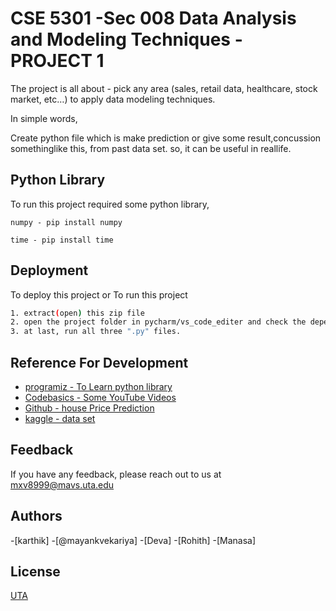 
# CSE 5301 -Sec 008 Data Analysis and Modeling Techniques - PROJECT 1

The project is all about - pick any area (sales, retail data, healthcare, stock market, etc…) to apply data modeling techniques.

In simple words,

Create python file which is make prediction or give some result,concussion somethinglike this, from past data set. so, it can be useful in reallife.


## Python Library

To run this project required some python library,

`numpy - pip install numpy`

`time - pip install time`


## Deployment

To deploy this project or To run this project

```bash
1. extract(open) this zip file
2. open the project folder in pycharm/vs_code_editer and check the dependency
3. at last, run all three ".py" files.
```


## Reference For Development

 - [programiz - To Learn python library](https://www.programiz.com/python-programming)
 - [Codebasics - Some YouTube Videos](https://www.youtube.com/watch?v=_t2GVaQasRY&list=PLeo1K3hjS3uu_n_a__MI_KktGTLYopZ12)
 - [Github - house Price Prediction](https://github.com/codebasics/py/tree/master/DataScience/BangloreHomePrice)
 - [kaggle - data set](https://www.kaggle.com/datasets/amitabhajoy/bengaluru-house-price-data?resource=download)

## Feedback

If you have any feedback, please reach out to us at mxv8999@mavs.uta.edu


## Authors

-[karthik]
-[@mayankvekariya]
-[Deva]
-[Rohith]
-[Manasa]

## License

[UTA](https://www.uta.edu/)

